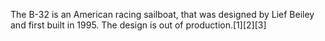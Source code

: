 The B-32 is an American racing sailboat, that was designed by Lief Beiley and first built in 1995. The design is out of production.[1][2][3]
